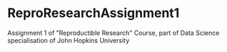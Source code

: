 # ReproResearchAssignment1
Assignment 1 of "Reproductible Research" Course, part of Data Science specialisation of John Hopkins University
